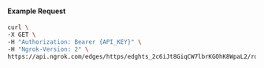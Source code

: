 <!-- Code generated for API Clients. DO NOT EDIT. -->

#### Example Request

```bash
curl \
-X GET \
-H "Authorization: Bearer {API_KEY}" \
-H "Ngrok-Version: 2" \
https://api.ngrok.com/edges/https/edghts_2c6iJt8GiqCW7lbrKGOhK8WpaL2/routes/edghtsrt_2c6iJtdpDjz0ZET8SJxYqKoIjNi/saml
```
